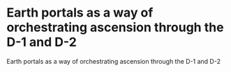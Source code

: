 # Earth portals as a way of orchestrating ascension through the D-1 and D-2

Earth portals as a way of orchestrating ascension through the D-1 and D-2